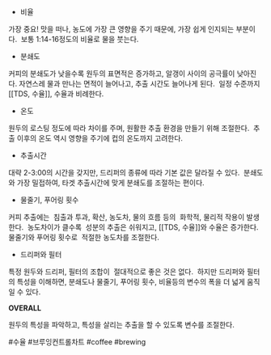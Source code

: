 

- 비율

가장 중요!
맛을 떠나, 농도에 가장 큰 영향을 주기 때문에,
가장 쉽게 인지되는 부분이다. 
보통 1:14-16정도의 비율로 물을 붓는다. 

- 분쇄도

커피의 분쇄도가 낮을수록
원두의 표면적은 증가하고,
알갱이 사이의 공극률이 낮아진다.
자연스레 물과 만나는 면적이 늘어나고,
추출 시간도 늘어나게 된다. 
일정 수준까지 [[TDS, 수율]], 수율과 비례한다. 

- 온도

원두의 로스팅 정도에 따라 차이를 주며,
원활한 추출 환경을 만들기 위해 조절한다. 
추출 이후의 온도 역시 영향을 주기에
컵의 온도까지 고려한다. 

- 추출시간

대략 2-3:00의 시간을 갖지만,
드리퍼의 종류에 따라 기본 값은 달라질 수 있다. 
분쇄도와 가장 밀접하여,
타겟 추출시간에 맞게 분쇄도를 조절하는 편이다. 
  
- 물줄기, 푸어링 횟수

커피 추출에는 
침출과 투과, 확산, 농도차, 물의 흐름 등의 
화학적, 물리적 작용이 발생한다. 
농도차이가 클수록 
성분의 추출은 쉬워지고,
[[TDS, 수율]]와 수율은 증가한다. 
물줄기와 푸어링 횟수로 
적절한 농도차를 조절한다. 

- 드리퍼와 필터

특정 원두와 드리퍼, 필터의 조합이 
절대적으로 좋은 것은 없다. 
하지만 드리퍼와 필터의 특성을 이해하면,
분쇄도나 물줄기, 푸어링 횟수, 비율등의
변수의 폭을 더 넓게 움직일 수 있다. 

**OVERALL**

원두의 특성을 파악하고,
특성을 살리는 추출을 할 수 있도록 변수를 조절한다.


#수율 #브루잉컨트롤차트 #coffee #brewing 